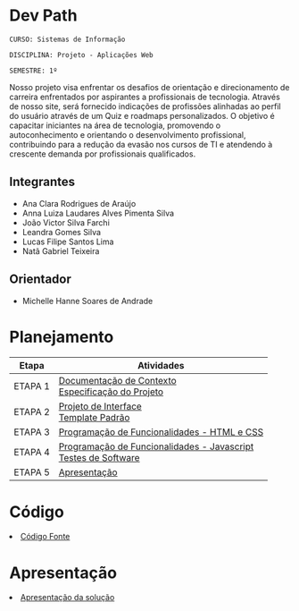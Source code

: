 # Dev Path

`CURSO: Sistemas de Informação`

`DISCIPLINA: Projeto - Aplicações Web`

`SEMESTRE: 1º`

Nosso projeto visa enfrentar os desafios de orientação e direcionamento de carreira enfrentados por aspirantes a profissionais de tecnologia. Através de nosso site, será fornecido indicações de profissões alinhadas ao perfil do usuário através de um Quiz e roadmaps personalizados. O objetivo é capacitar iniciantes na área de tecnologia, promovendo o autoconhecimento e orientando o desenvolvimento profissional, contribuindo para a redução da evasão nos cursos de TI e atendendo à crescente demanda por profissionais qualificados.

## Integrantes

* Ana Clara Rodrigues de Araújo
* Anna Luiza Laudares Alves Pimenta Silva
* João Victor Silva Farchi
* Leandra Gomes Silva
* Lucas Filipe Santos Lima
* Natã Gabriel Teixeira

## Orientador

* Michelle Hanne Soares de Andrade

# Planejamento

| Etapa         | Atividades |
|  :----:   | ----------- |
| ETAPA 1         |[Documentação de Contexto](docs/context.md) <br> [Especificação do Projeto](docs/especification.md) |
| ETAPA 2         |[Projeto de Interface](docs/interface.md) <br> [Template Padrão](docs/template.md) |
| ETAPA 3         |[Programação de Funcionalidades - HTML e CSS](docs/development.md) |
| ETAPA 4        |[Programação de Funcionalidades - Javascript](docs/development.md) <br> [Testes de Software ](docs/tests.md) |
| ETAPA 5         | [Apresentação](presentation/README.md) |

# Código

<li><a href="src/README.md"> Código Fonte</a></li>

# Apresentação

<li><a href="presentation/README.md"> Apresentação da solução</a></li>
